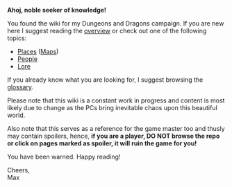 **Ahoj, noble seeker of knowledge!**  

You found the wiki for my Dungeons and Dragons campaign. If you are new here I suggest reading the [overview](./overview.md) or check out one of the following topics:

* [Places](./places.md) ([Maps](./maps.md))
* [People](./people.md)
* [Lore](./lore.md)

If you already know what you are looking for, I suggest browsing the [glossary](./glossary.md).

Please note that this wiki is a constant work in progress and content is most likely due to change as the PCs bring inevitable chaos upon this beautiful world.

Also note that this serves as a reference for the game master too and thusly may contain spoilers, hence, **if you are a player, DO NOT browse the repo or click on pages marked as spoiler, it will ruin the game for you!**

You have been warned. Happy reading!

Cheers,  
Max
